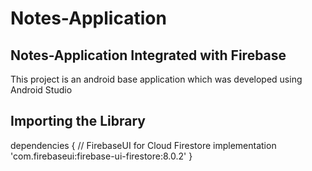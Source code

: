 # Notes-Application
## Notes-Application Integrated with Firebase
This project is an android base application which was developed using Android Studio
## Importing the Library

dependencies {
    // FirebaseUI for Cloud Firestore
    implementation 'com.firebaseui:firebase-ui-firestore:8.0.2'
}
